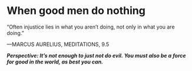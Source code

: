 # When good men do nothing

“Often injustice lies in what you aren’t doing, not only in what you are doing.”

—MARCUS AURELIUS, MEDITATIONS, 9.5

***Perspective: It’s not enough to just not do evil. You must also be a force for good in the world, as best you can.***